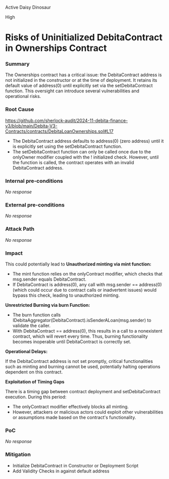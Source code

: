 Active Daisy Dinosaur

High

# Risks of Uninitialized DebitaContract in Ownerships Contract

### Summary

The Ownerships contract has a critical issue: the DebitaContract address is not initialized in the constructor or at the time of deployment. It retains its default value of address(0) until explicitly set via the setDebitaContract function. This oversight can introduce several vulnerabilities and operational risks.


### Root Cause

https://github.com/sherlock-audit/2024-11-debita-finance-v3/blob/main/Debita-V3-Contracts/contracts/DebitaLoanOwnerships.sol#L17

- The DebitaContract address defaults to address(0) (zero address) until it is explicitly set using the setDebitaContract function.
- The setDebitaContract function can only be called once due to the onlyOwner modifier coupled with the ! initialized check. However, until the function is called, the contract operates with an invalid DebitaContract address.


### Internal pre-conditions

_No response_

### External pre-conditions

_No response_

### Attack Path

_No response_

### Impact

This could potentially lead to 
**Unauthorized minting via mint function:**

- The mint function relies on the onlyContract modifier, which checks that msg.sender equals DebitaContract.
- If DebitaContract is address(0), any call with msg.sender == address(0) (which could occur due to contract calls or inadvertent issues) would bypass this check, leading to unauthorized minting.

**Unrestricted Burning via burn Function:**

- The burn function calls IDebitaAggregator(DebitaContract).isSenderALoan(msg.sender) to validate the caller.
- With DebitaContract == address(0), this results in a call to a nonexistent contract, which will revert every time. Thus, burning functionality becomes inoperable until DebitaContract is correctly set.

**Operational Delays:**

If the DebitaContract address is not set promptly, critical functionalities such as minting and burning cannot be used, potentially halting operations dependent on this contract.

**Exploitation of Timing Gaps**

There is a timing gap between contract deployment and setDebitaContract execution. During this period:
- The onlyContract modifier effectively blocks all minting.
- However, attackers or malicious actors could exploit other vulnerabilities or assumptions made based on the contract's functionality.

### PoC

_No response_

### Mitigation

- Initialize DebitaContract in Constructor or Deployment Script
- Add Validity Checks in against default address

